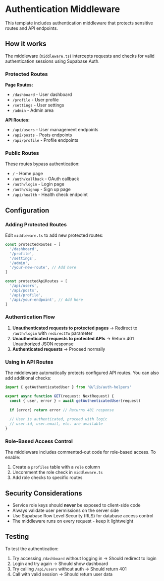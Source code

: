 # Authentication Middleware

This template includes authentication middleware that protects sensitive routes and API endpoints.

## How it works

The middleware (`middleware.ts`) intercepts requests and checks for valid authentication sessions using Supabase Auth.

### Protected Routes

**Page Routes:**
- `/dashboard` - User dashboard
- `/profile` - User profile  
- `/settings` - User settings
- `/admin` - Admin area

**API Routes:**
- `/api/users` - User management endpoints
- `/api/posts` - Posts endpoints
- `/api/profile` - Profile endpoints

### Public Routes

These routes bypass authentication:
- `/` - Home page
- `/auth/callback` - OAuth callback
- `/auth/login` - Login page
- `/auth/signup` - Sign up page
- `/api/health` - Health check endpoint

## Configuration

### Adding Protected Routes

Edit `middleware.ts` to add new protected routes:

```typescript
const protectedRoutes = [
  '/dashboard',
  '/profile',
  '/settings',
  '/admin',
  '/your-new-route', // Add here
]

const protectedApiRoutes = [
  '/api/users',
  '/api/posts',
  '/api/profile',
  '/api/your-endpoint', // Add here
]
```

### Authentication Flow

1. **Unauthenticated requests to protected pages** → Redirect to `/auth/login` with `redirectTo` parameter
2. **Unauthenticated requests to protected APIs** → Return 401 Unauthorized JSON response
3. **Authenticated requests** → Proceed normally

### Using in API Routes

The middleware automatically protects configured API routes. You can also add additional checks:

```typescript
import { getAuthenticatedUser } from '@/lib/auth-helpers'

export async function GET(request: NextRequest) {
  const { user, error } = await getAuthenticatedUser(request)
  
  if (error) return error // Returns 401 response
  
  // User is authenticated, proceed with logic
  // user.id, user.email, etc. are available
}
```

### Role-Based Access Control

The middleware includes commented-out code for role-based access. To enable:

1. Create a `profiles` table with a `role` column
2. Uncomment the role check in `middleware.ts`
3. Add role checks to specific routes

## Security Considerations

- Service role keys should **never** be exposed to client-side code
- Always validate user permissions on the server side
- Use Supabase Row Level Security (RLS) for database access control
- The middleware runs on every request - keep it lightweight

## Testing

To test the authentication:

1. Try accessing `/dashboard` without logging in → Should redirect to login
2. Login and try again → Should show dashboard
3. Try calling `/api/users` without auth → Should return 401
4. Call with valid session → Should return user data